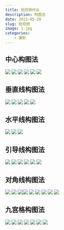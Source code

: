 ```yaml
---
title: 短视频作业
description: 构图法
date: 2023-05-20
slug: 短视频
image: 1.jpg
categories:
    - 摄影
---
```


## 中心构图法
![](2.jpg)
![](2.jpeg)
![](2-2.jpg)
![](2-3.jpg)
![](2-4.jpg)
![](2-5.jpeg)

## 垂直线构图法
![](3垂直线.jpeg)
![](3-2.jpg)
![](3-3.jpg)
![](3-4.jpg)
![](3-5.jpg)

## 水平线构图法
![](4水平.jpg)
![](4.jpg)
![](4-4.jpg)

## 引导线构图法
![](5引导线.jpg)
![](5-2.jpg)
![](5-3.jpg)
![](5-4.jpg)
![](5-5.jpg)
![](5-6.jpg)

## 对角线构图法
![](6对角线jpeg)
![](6-2.jpg)
![](6-3.jpg)![](6.jpg)
![](6-4.jpg)
![](6-5.jpg)
![](6-6.jpg)
![](6-7.jpg)
![](6-8.jpg)

## 九宫格构图法
![](7九宫格.jpg)
![](7-2.jpg)
![](7-3.jpg)
![](7-4.jpg)
![](7-5.jpg)
![](7-6.jpg)
![](7-7.jpg)